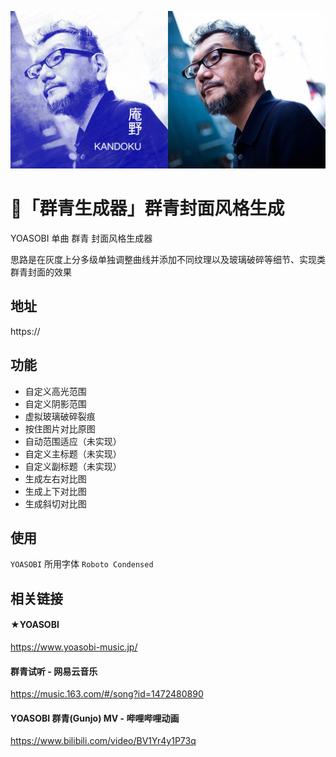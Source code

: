 
![anno Kantoku](simple.jpg)

# 🎨「群青生成器」群青封面风格生成

YOASOBI 单曲 群青 封面风格生成器

思路是在灰度上分多级单独调整曲线并添加不同纹理以及玻璃破碎等细节、实现类群青封面的效果

## 地址
https://

## 功能
 - 自定义高光范围
 - 自定义阴影范围
 - 虚拟玻璃破碎裂痕
 - 按住图片对比原图
 - 自动范围适应（未实现）
 - 自定义主标题（未实现）
 - 自定义副标题（未实现）
 - 生成左右对比图
 - 生成上下对比图
 - 生成斜切对比图


## 使用
`YOASOBI` 所用字体 `Roboto Condensed`

## 相关链接
#### ★YOASOBI
https://www.yoasobi-music.jp/

#### 群青试听 - 网易云音乐 
https://music.163.com/#/song?id=1472480890

#### YOASOBI 群青(Gunjo) MV - 哔哩哔哩动画 
https://www.bilibili.com/video/BV1Yr4y1P73q